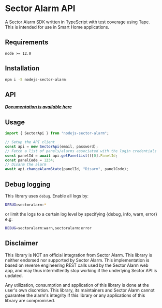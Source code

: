 # Sector Alarm API

A Sector Alarm SDK written in TypeScript with test coverage using Tape. This is intended for use in Smart Home applications.

## Requirements

`node >= 12.0`

## Installation

```bash
npm i -S nodejs-sector-alarm
```

## API

##### [Documentation is available here](https://jorgenkg.github.io/nodejs-sector-alarm/)

## Usage

```javascript
import { SectorApi } from "nodejs-sector-alarm";

// Setup the API client
const api = new SectorApi(email, password);
// Fetch a list of panels/alarms associated with the login credentials
const panelId = await api.getPanelList()[0].PanelId;
const panelCode = 1234;
// Disarm the alarm
await api.changeAlarmState(panelId, "Disarm", panelCode);
```

## Debug logging

This library uses `debug`. Enable all logs by:
```bash
DEBUG=sectoralarm:*
```
or limit the logs to a certain log level by specifying {debug, info, warn, error} e.g:
```bash
DEBUG=sectoralarm:warn,sectoralarm:error
```

## Disclaimer
This library is NOT an official integration from Sector Alarm. This library is neither endorsed nor supported by Sector Alarm. This implementation is based on reverse engineering REST calls used by the Sector Alarm web app, and may thus intermittently stop working if the underlying Sector API is updated.

Any utilization, consumption and application of this library is done at the user's own discretion. This library, its maintainers and Sector Alarm cannot guarantee the alarm's integrity if this library or any applications of this library are compromised.
